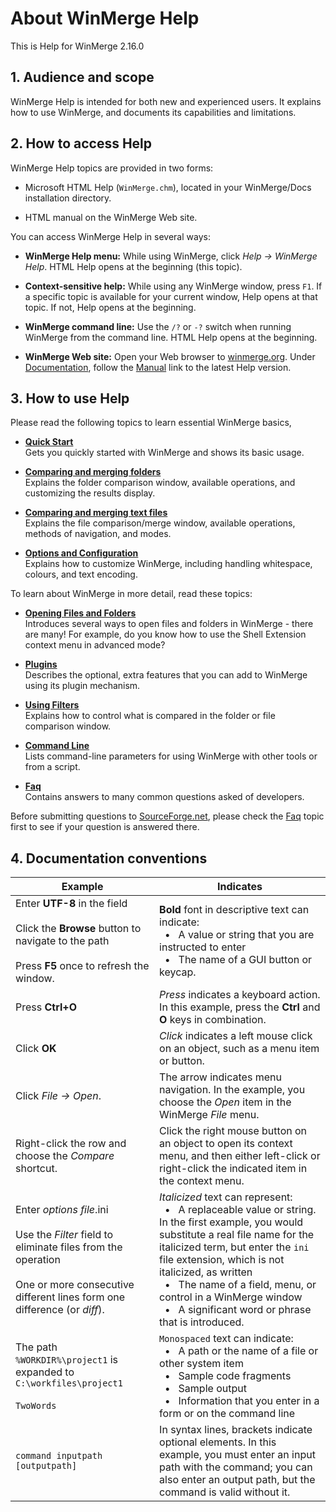# About WinMerge Help


This is Help for WinMerge 2.16.0

## 1. Audience and scope

WinMerge Help is intended for both new and experienced users.  It explains how to use WinMerge, and documents its capabilities and limitations.

## 2. How to access Help

WinMerge Help topics are provided in two forms:

- Microsoft HTML Help (`WinMerge.chm`), located in your WinMerge/Docs installation directory.
        
- HTML manual on the WinMerge Web site.

You can access WinMerge Help in several ways:

- **WinMerge Help menu:** While using WinMerge, click *Help &rarr; WinMerge Help*.  HTML Help opens at the beginning (this topic).

- **Context-sensitive help:** While using any WinMerge window, press `F1`. If a specific topic is available for your current window, Help opens at that topic. If not, Help opens at the beginning.

- **WinMerge command line:** Use the `/?` or `-?` switch when running WinMerge from the command line. HTML Help opens at the beginning.
          
- **WinMerge Web site:** Open your Web browser to [winmerge.org](http://winmerge.org/). Under [Documentation](http://winmerge.org/docs/), follow the [Manual](http://manual.winmerge.org/) link to the latest Help version.
          

## 3. How to use Help  

Please read the following topics to learn essential WinMerge basics,

- **[Quick Start](./Quick_start.md)**  
    Gets you quickly started with WinMerge and shows its basic usage.
          
- **[Comparing and merging folders]()**  
    Explains the folder comparison window, available operations, and customizing the results display.
          
- **[Comparing and merging text files]()**  
    Explains the file comparison/merge window, available operations, methods of navigation, and modes.
          
- **[Options and Configuration]()**  
    Explains how to customize WinMerge, including handling whitespace, colours, and text encoding.
          
          
To learn about WinMerge in more detail, read these topics:

- **[Opening Files and Folders]()**  
    Introduces several ways to open files and folders in WinMerge - there are many! For example, do you know how to use the Shell Extension context menu in advanced mode?
          
- **[Plugins]()**  
    Describes the optional, extra features that you can add to WinMerge using its plugin mechanism.

- **[Using Filters]()**  
    Explains how to control what is compared in the folder or file comparison window.

- **[Command Line]()**  
    Lists command-line parameters for using WinMerge with other tools or from a script.

- **[Faq]()**  
    Contains answers to many common questions asked of developers.

Before submitting questions to [SourceForge.net](http://sourceforge.net/projects/winmerge/), please check the [Faq]()  topic first to see if your question is answered there.
          
## 4. Documentation conventions


| Example | Indicates |
|---------------------------|----------------------------------------------|
| Enter **UTF-8** in the field<br/><br/>Click the **Browse** button to navigate to the path<br/> <br/>Press **F5** once to refresh the window. | **Bold** font in descriptive text can indicate:<br/>&nbsp;&nbsp;&bull;&nbsp;&nbsp; A value or string that you are instructed to enter<br/>&nbsp;&nbsp;&bull;&nbsp;&nbsp; The name of a GUI button or keycap. |
|Press **Ctrl+O** |*Press* indicates a keyboard action. In this example, press the **Ctrl** and **O** keys in combination.| 
|Click **OK**| *Click* indicates a left mouse click on an object, such as a menu item or button.|
|Click *File &rarr; Open*.|The arrow indicates menu navigation. In the example, you choose the *Open* item in the WinMerge *File* menu.|
|Right-click the row and choose the *Compare* shortcut.|Click the right mouse button on an object to open its context menu, and then either left-click or right-click the indicated item in the context menu.|
|Enter *options file*.ini<br/><br/>Use the *Filter* field to eliminate files from the             operation<br/><br/>One or more consecutive different lines form one difference (or *diff*).|*Italicized* text can represent: <br/>&nbsp;&nbsp;&bull;&nbsp;&nbsp; A replaceable value or string. In the first example, you would substitute a real file name for the italicized term, but enter the `ini` file extension, which is not italicized, as written<br/>&nbsp;&nbsp;&bull;&nbsp;&nbsp; The name of a field, menu, or control in a WinMerge window<br/>&nbsp;&nbsp;&bull;&nbsp;&nbsp; A significant word or phrase that is introduced.|
|The path `%WORKDIR%\project1` is expanded to `C:\workfiles\project1`<br/><br/> `TwoWords` | `Monospaced` text can indicate:<br/>&nbsp;&nbsp;&bull;&nbsp;&nbsp; A path or the name of a file or other system item<br/>&nbsp;&nbsp;&bull;&nbsp;&nbsp; Sample code fragments<br/>&nbsp;&nbsp;&bull;&nbsp;&nbsp;  Sample output<br/>&nbsp;&nbsp;&bull;&nbsp;&nbsp; Information that you enter in a form or on the command line|
|`command inputpath [outputpath]`|In syntax lines, brackets indicate optional elements. In this example, you must enter an input path with the command; you can also enter an output path, but the command is valid without it.